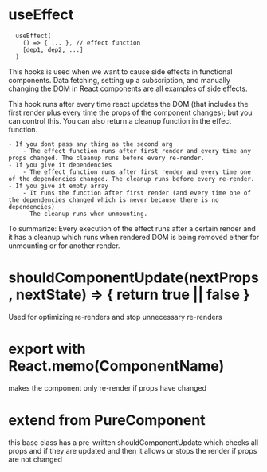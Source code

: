 # useEffect

```
  useEffect(
  	() => { ... }, // effect function
  	[dep1, dep2, ...]
  )
```

This hooks is used when we want to cause side effects in functional components. Data fetching, setting up a subscription, and manually changing the DOM in React components are all examples of side effects.

This hook runs after every time react updates the DOM (that includes the first render plus every time the props of the component changes); but you can control this. You can also return a cleanup function in the effect function.

	- If you dont pass any thing as the second arg
		- The effect function runs after first render and every time any props changed. The cleanup runs before every re-render.
	- If you give it dependencies
		- The effect function runs after first render and every time one of the dependencies changed. The cleanup runs before every re-render.
	- If you give it empty array
		- It runs the function after first render (and every time one of the dependencies changed which is never because there is no dependencies)
		- The cleanup runs when unmounting.

To summarize: Every execution of the effect runs after a certain render and it has a cleanup which runs when rendered DOM is being removed either for unmounting or for another render.  


# shouldComponentUpdate(nextProps, nextState) => { return true || false }

Used for optimizing re-renders and stop unnecessary re-renders

# export with React.memo(ComponentName)

makes the component only re-render if props have changed

# extend from PureComponent

this base class has a pre-written shouldComponentUpdate which checks all props and if they are updated and then it allows or stops the render if props are not changed
